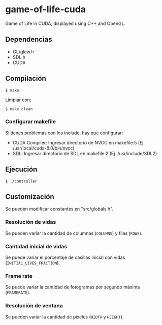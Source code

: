 # game-of-life-cuda
Game of Life in CUDA, displayed using C++ and OpenGL.

## Dependencias
* GL/glew.h
* SDL.h
* CUDA

## Compilación
```
$ make
```

Limpiar con;
```
$ make clean
```

### Configurar makefile
Si tienes problemas con los include, hay que configurar:
* CUDA Compiler: Ingresar directorio de NVCC en makefile:5 (Ej. /usr/local/cuda-8.0/bin/nvcc)
* SDL: Ingresar directorio de SDL en makefile:2 (Ej. /usr/include/SDL2)

## Ejecución
```
$ ./controller
```

## Customización
Se pueden modificar constantes en "src/globals.h".
### Resolución de vidas
Se pueden variar la cantidad de columnas (```COLUMNS```) y filas (```ROWS```).
### Cantidad inicial de vidas
Se puede variar el porcentaje de casillas inicial con vidas (```INITIAL_LIVES_FRACTION```).
### Frame rate
Se puede variar la cantidad de fotogramas por segundo máxima (```FRAMERATE```).
### Resolución de ventana
Se pueden variar la cantidad de pixeles (```WIDTH``` y ```HEIGHT```).

